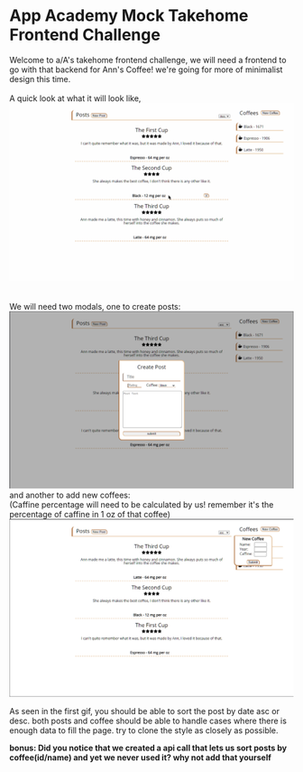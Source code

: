 # App Academy Mock Takehome Frontend Challenge

Welcome to a/A's takehome frontend challenge, we will need a frontend to go with that backend for Ann's Coffee! we're going for more of minimalist design this time.
<br/><br/>
A quick look at what it will look like,
<img src="./../assets/images/style-ani.gif"><br/>
<br/><br/>
We will need two modals, one to create posts:
<img src="./../assets/images/create_post_modal.png"><br/>
and another to add new coffees:<br/>
(Caffine percentage will need to be calculated by us! remember it's the percentage of caffine in 1 oz of that coffee)
<img src="./../assets/images/create_coffee_modal.png">


As seen in the first gif, you should be able to sort the post by date asc or desc.
both posts and coffee should be able to handle cases where there is enough data to fill the page.
try to clone the style as closely as possible.

<b>bonus: Did you notice that we created a api call that lets us sort posts
by coffee(id/name) and yet we never used it? why not add that yourself</b>